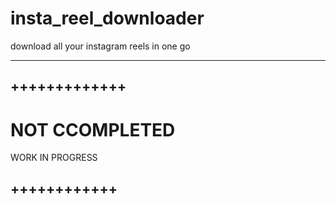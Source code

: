 # insta_reel_downloader
 download all your instagram reels in one go

-----------------
+++++++++++++
------------------
NOT CCOMPLETED
================
WORK IN PROGRESS

++++++++++++
------------------
